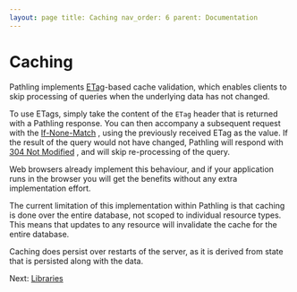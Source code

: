 ```yaml
---
layout: page title: Caching nav_order: 6 parent: Documentation
---
```


# Caching

Pathling implements 
[ETag](https://developer.mozilla.org/en-US/docs/Web/HTTP/Headers/ETag)-based 
cache validation, which enables clients to skip processing of queries when the 
underlying data has not changed.

To use ETags, simply take the content of the `ETag` header that is returned with
a Pathling response. You can then accompany a subsequent request with the
[If-None-Match](https://developer.mozilla.org/en-US/docs/Web/HTTP/Headers/If-None-Match)
, using the previously received ETag as the value. If the result of the query
would not have changed, Pathling will respond
with [304 Not Modified](https://developer.mozilla.org/en-US/docs/Web/HTTP/Status/304)
, and will skip re-processing of the query.

Web browsers already implement this behaviour, and if your application runs in
the browser you will get the benefits without any extra implementation effort.

The current limitation of this implementation within Pathling is that caching is
done over the entire database, not scoped to individual resource types. This
means that updates to any resource will invalidate the cache for the entire
database.

Caching does persist over restarts of the server, as it is derived from state
that is persisted along with the data.

Next: [Libraries](./libraries.html)
